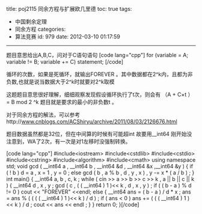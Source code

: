 title: poj2115 同余方程与扩展欧几里德
toc: true
tags:
  - 中国剩余定理
  - 同余方程
categories:
  - 算法竞赛
id: 979
date: 2012-03-10 01:17:59
---

题目意思给出A,B,C，问对于C语句语句
[code lang="cpp"]
for (variable = A; variable != B; variable += C)
  statement;
[/code]

循环的次数，如果是死循环，就输出FOREVER 。其中数据都在2^k内，且都为非负数,也就是说当数据大于2^k时就要对2^k取模

这题题目意思很好理解，细细观察发现假设循环执行了t次，则会有 （A + C×t ）= B mod 2 ^k 题目就是要求的最小的非负数t 。

对于同余方程的解法，可以参考http://www.cnblogs.com/ACShiryu/archive/2011/08/03/2126676.html

题目数据虽然都是32位，但在中间算的时候有可能超int 故要用__int64 刚开始没注意到，WA了2次，有一次是对1左移时没强制转换。

[code lang="cpp"]
 #include&lt;iostream&gt;
 #include&lt;cstdlib&gt;
 #include&lt;cstdio&gt;
 #include&lt;cstring&gt;
 #include&lt;algorithm&gt;
 #include&lt;cmath&gt;
 using namespace std;
 void gcd ( __int64 a , __int64 b , __int64 &amp;d , __int64 &amp;x ,__int64 &amp;y )
 {
     if ( ! b ) 
         d = a , x = 1 , y = 0 ;
     else
         gcd ( b , a % b , d , y , x ) , y -= x * ( a / b ) ;
 }
 int main()
 {
     __int64 a, b , c, k ;
     while ( cin &gt;&gt; a &gt;&gt; b &gt;&gt; c &gt;&gt; k , a || b || c || k )
     {
         __int64 d , x , y ;
         gcd ( c ,  ( ( __int64 ) 1 )&lt;&lt; k , d , x , y ) ;
         if ( ( b - a ) % d != 0 )
             cout &lt;&lt; &quot;FOREVER&quot; &lt;&lt;endl;
         else
         {
             __int64 ans = ( b - a ) / d * x ;
             ans = ans % ( (  ( ( __int64 ) 1 )&lt;&lt; k ) / d ) ;
             if ( ans &lt; 0 )
                 ans += (  ( ( __int64 ) 1 )&lt;&lt; k ) / d ;
             cout &lt;&lt; ans &lt;&lt; endl ;
         }
     }
     return 0;
 }[/code]